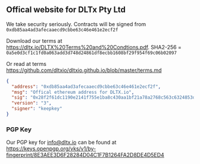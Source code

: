 ## Offical website for DLTx Pty Ltd

We take security seriously.  Contracts will be signed from `0xdb85aa4ad3afecaaecd9cbbe63c46e461e2ecf2f`

Download our terms at https://dltx.io/DLTX%20Terms%20and%20Condtions.pdf. SHA2-256 = `0a5e0d3cf1c1fd0a063add3d748d24861df8ecbb1608bf29f954f69c06b02097`

Or read at terms https://github.com/dltxio/dltxio.github.io/blob/master/terms.md

```json
{
  "address": "0xdb85aa4ad3afecaaecd9cbbe63c46e461e2ecf2f",
  "msg": "Offical ethereum address for DLTX.io",
  "sig": "0x28f2f61dc1190e2141f755e1ba8c430aa1bf21a78a2768c563c6324853d44be67f9b573af4c8c494a5f11fbb287290ebd6a572ce6c619c03ac2c84acb8ca25b71c",
  "version": "3",
  "signer": "keepkey"
}
```

### PGP Key

Our PGP key for info@dltx.io can be found at https://keys.openpgp.org/vks/v1/by-fingerprint/8E3AEE3D6F28284D04C1F7B1264FA2D8DE4D5ED4
